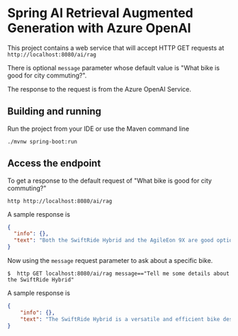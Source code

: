 # Spring AI Retrieval Augmented Generation with Azure OpenAI

This project contains a web service that will accept HTTP GET requests at
`http://localhost:8080/ai/rag`

There is optional `message` parameter whose default value is "What bike is good for city commuting?".

The response to the request is from the Azure OpenAI Service.

## Building and running

Run the project from your IDE or use the Maven command line
```
./mvnw spring-boot:run
```

## Access the endpoint

To get a response to the default request of "What bike is good for city commuting?"

```shell
http http://localhost:8080/ai/rag
```
A sample response is

```json
{
  "info": {},
  "text": "Both the SwiftRide Hybrid and the AgileEon 9X are good options for city commuting, as they are designed for daily commutes and recreational rides. They both have efficient electric assist, integrated lights, and components that provide a comfortable and reliable cycling experience. Ultimately, the choice depends on your personal preferences and needs."
}
```

Now using the `message` request parameter to ask about a specific bike.

```shell
$  http GET localhost:8080/ai/rag message=="Tell me some details about the SwiftRide Hybrid"
```

A sample response is

```json
{
    "info": {},
    "text": "The SwiftRide Hybrid is a versatile and efficient bike designed for riders who want a smooth and enjoyable ride on various terrains. It features a lightweight and durable aluminum frame, a powerful electric motor that offers a speedy assist, a removable and fully-integrated 500Wh battery, a 10-speed Shimano drivetrain, hydraulic disc brakes for precise stopping power, wide puncture-resistant tires for stability, and integrated lights for enhanced visibility. The bike is priced at $3999.99."
}
```

